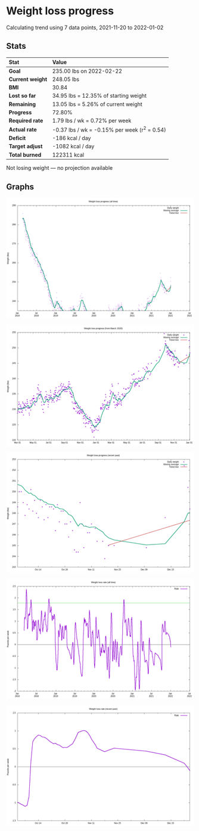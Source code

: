 # Weight loss progress

Calculating trend using 7 data points, 2021-11-20 to 2022-01-02

## Stats

Stat|Value
:-|:-
**Goal**|235.00 lbs on 2022-02-22
**Current weight**|248.05 lbs
**BMI**|30.84
**Lost so far**|34.95 lbs = 12.35% of starting weight
**Remaining**|13.05 lbs =  5.26% of current  weight
**Progress**|72.80%
**Required rate**|1.79 lbs / wk = 0.72% per week
**Actual rate**|-0.37 lbs / wk = -0.15% per week  (r<sup>2</sup> = 0.54)
**Deficit**|-186 kcal / day
**Target adjust**|-1082 kcal / day
**Total burned**|122311 kcal

Not losing weight &mdash; no projection available

## Graphs

![](weight-graph-alltime.png)

![](weight-graph-covid.png)

![](weight-graph-recent.png)

![](rate-graph-alltime.png)

![](rate-graph-recent.png)
